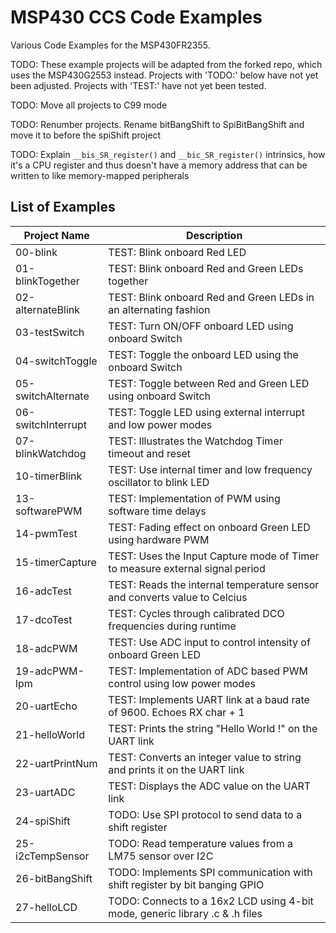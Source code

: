 # MSP430 CCS Code Examples
Various Code Examples for the MSP430FR2355.

TODO: These example projects will be adapted from the forked repo, which uses the MSP430G2553 instead. Projects with 'TODO:' below have not yet been adjusted. Projects with 'TEST:' have not yet been tested. 

TODO: Move all projects to C99 mode

TODO: Renumber projects. Rename bitBangShift to SpiBitBangShift and move it to before the spiShift project

TODO: Explain `__bis_SR_register()` and `__bic_SR_register()` intrinsics, how it's a CPU register and thus doesn't have a memory address that can be written to like memory-mapped peripherals

## List of Examples
| Project Name          | Description   |
| ----------------------|---------------|
| 00-blink              | TEST: Blink onboard Red LED
| 01-blinkTogether      | TEST: Blink onboard Red and Green LEDs together
| 02-alternateBlink     | TEST: Blink onboard Red and Green LEDs in an alternating fashion
| 03-testSwitch         | TEST: Turn ON/OFF onboard LED using onboard Switch
| 04-switchToggle       | TEST: Toggle the onboard LED using the onboard Switch
| 05-switchAlternate    | TEST: Toggle between Red and Green LED using onboard Switch
| 06-switchInterrupt    | TEST: Toggle LED using external interrupt and low power modes 
| 07-blinkWatchdog      | TEST: Illustrates the Watchdog Timer timeout and reset 
| 10-timerBlink         | TEST: Use internal timer and low frequency oscillator to blink LED
| 13-softwarePWM        | TEST: Implementation of PWM using software time delays
| 14-pwmTest            | TEST: Fading effect on onboard Green LED using hardware PWM
| 15-timerCapture       | TEST: Uses the Input Capture mode of Timer to measure external signal period
| 16-adcTest            | TEST: Reads the internal temperature sensor and converts value to Celcius
| 17-dcoTest            | TEST: Cycles through calibrated DCO frequencies during runtime
| 18-adcPWM             | TEST: Use ADC input to control intensity of onboard Green LED
| 19-adcPWM-lpm         | TEST: Implementation of ADC based PWM control using low power modes
| 20-uartEcho           | TEST: Implements UART link at a baud rate of 9600. Echoes RX char + 1
| 21-helloWorld         | TEST: Prints the string "Hello World !" on the UART link
| 22-uartPrintNum       | TEST: Converts an integer value to string and prints it on the UART link
| 23-uartADC            | TEST: Displays the ADC value on the UART link
| 24-spiShift           | TODO: Use SPI protocol to send data to a shift register
| 25-i2cTempSensor      | TODO: Read temperature values from a LM75 sensor over I2C
| 26-bitBangShift       | TODO: Implements SPI communication with shift register by bit banging GPIO
| 27-helloLCD           | TODO: Connects to a 16x2 LCD using 4-bit mode, generic library .c & .h files
